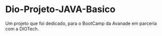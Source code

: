 # Dio-Projeto-JAVA-Basico
Um projeto que foi dedicado, para o BootCamp da Avanade em parceria com a DIOTech.
